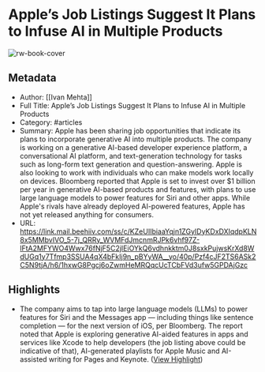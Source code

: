 # Apple’s Job Listings Suggest It Plans to Infuse AI in Multiple Products

![rw-book-cover](https://techcrunch.com/wp-content/uploads/2023/06/Apple-WWCD23-Vision-Pro-Panorama-230605.jpg?resize=1200,675)

## Metadata
- Author: [[Ivan Mehta]]
- Full Title: Apple’s Job Listings Suggest It Plans to Infuse AI in Multiple Products
- Category: #articles
- Summary: Apple has been sharing job opportunities that indicate its plans to incorporate generative AI into multiple products. The company is working on a generative AI-based developer experience platform, a conversational AI platform, and text-generation technology for tasks such as long-form text generation and question-answering. Apple is also looking to work with individuals who can make models work locally on devices. Bloomberg reported that Apple is set to invest over $1 billion per year in generative AI-based products and features, with plans to use large language models to power features for Siri and other apps. While Apple's rivals have already deployed AI-powered features, Apple has not yet released anything for consumers.
- URL: https://link.mail.beehiiv.com/ss/c/KZeUIIbiaaYqjn1ZGyIDyKDxDXIqdpKLN8x5MMbvIVO_5-7j_QRRy_WVMFdJmcnmRJPk6vhf97Z-lFtA2MFYWO4Wwx76fNjF5C2jIEiOYkQ6vdhnkktm0J8sxkPujwsKrXd8WdUGq1y7Tfmp3SSUA4qX4bFkIj9n_pBYyWA__yo/40p/Pzf4cJF2TS6ASk2C5N9tjA/h6/1hxwG8Pgcj6oZwmHeMRQqcUcTCbFVd3ufw5GPDAjGzc

## Highlights
- The company aims to tap into large language models (LLMs) to power features for Siri and the Messages app — including things like sentence completion — for the next version of iOS, per Bloomberg. The report noted that Apple is exploring generative AI-aided features in apps and services like Xcode to help developers (the job listing above could be indicative of that), AI-generated playlists for Apple Music and AI-assisted writing for Pages and Keynote. ([View Highlight](https://read.readwise.io/read/01hdxxn48xc5c9szgqgnx9xgjk))

